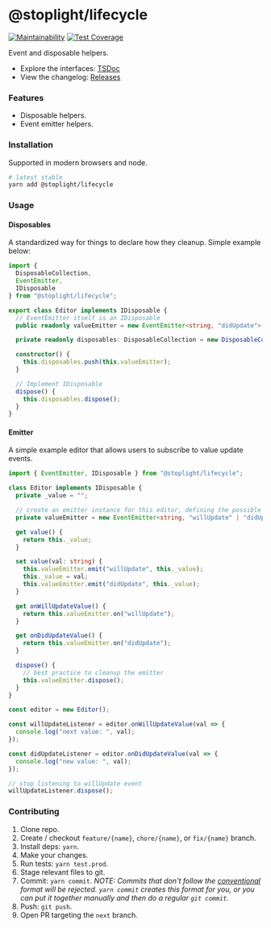 # @stoplight/lifecycle

[![Maintainability](https://api.codeclimate.com/v1/badges/79ae2a385f589a16e38a/maintainability)](https://codeclimate.com/github/stoplightio/lifecycle/maintainability) [![Test Coverage](https://api.codeclimate.com/v1/badges/79ae2a385f589a16e38a/test_coverage)](https://codeclimate.com/github/stoplightio/lifecycle/test_coverage)

Event and disposable helpers.

- Explore the interfaces: [TSDoc](https://stoplightio.github.io/lifecycle)
- View the changelog: [Releases](https://github.com/stoplightio/lifecycle/releases)

### Features

- Disposable helpers.
- Event emitter helpers.

### Installation

Supported in modern browsers and node.

```bash
# latest stable
yarn add @stoplight/lifecycle
```

### Usage

#### Disposables

A standardized way for things to declare how they cleanup. Simple example below:

```ts
import {
  DisposableCollection,
  EventEmitter,
  IDisposable
} from "@stoplight/lifecycle";

export class Editor implements IDisposable {
  // EventEmitter itself is an IDisposable
  public readonly valueEmitter = new EventEmitter<string, "didUpdate">();

  private readonly disposables: DisposableCollection = new DisposableCollection();

  constructor() {
    this.disposables.push(this.valueEmitter);
  }

  // Implement IDisposable
  dispose() {
    this.disposables.dispose();
  }
}
```

#### Emitter

A simple example editor that allows users to subscribe to value update events.

```ts
import { EventEmitter, IDisposable } from "@stoplight/lifecycle";

class Editor implements IDisposable {
  private _value = "";

  // create an emitter instance for this editor, defining the possible events and event object value
  private valueEmitter = new EventEmitter<string, "willUpdate" | "didUpdate">();

  get value() {
    return this._value;
  }

  set value(val: string) {
    this.valueEmitter.emit("willUpdate", this._value);
    this._value = val;
    this.valueEmitter.emit("didUpdate", this._value);
  }

  get onWillUpdateValue() {
    return this.valueEmitter.on("willUpdate");
  }

  get onDidUpdateValue() {
    return this.valueEmitter.on("didUpdate");
  }

  dispose() {
    // best practice to cleanup the emitter
    this.valueEmitter.dispose();
  }
}

const editor = new Editor();

const willUpdateListener = editor.onWillUpdateValue(val => {
  console.log("next value: ", val);
});

const didUpdateListener = editor.onDidUpdateValue(val => {
  console.log("new value: ", val);
});

// stop listening to willUpdate event
willUpdateListener.dispose();
```

### Contributing

1. Clone repo.
2. Create / checkout `feature/{name}`, `chore/{name}`, or `fix/{name}` branch.
3. Install deps: `yarn`.
4. Make your changes.
5. Run tests: `yarn test.prod`.
6. Stage relevant files to git.
7. Commit: `yarn commit`. _NOTE: Commits that don't follow the [conventional](https://github.com/marionebl/commitlint/tree/master/%40commitlint/config-conventional) format will be rejected. `yarn commit` creates this format for you, or you can put it together manually and then do a regular `git commit`._
8. Push: `git push`.
9. Open PR targeting the `next` branch.
